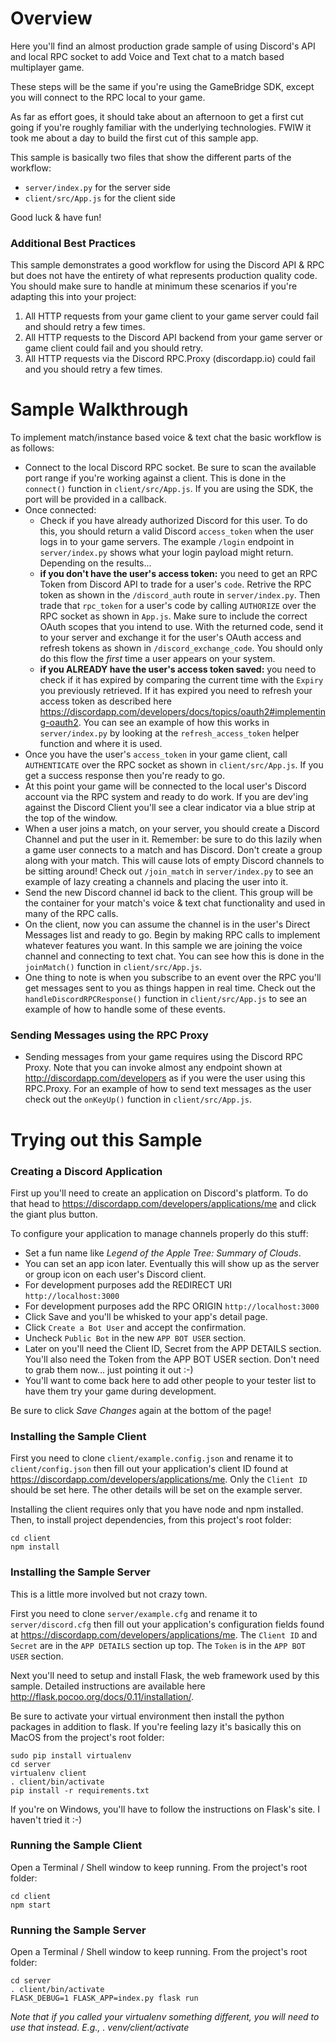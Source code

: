# Overview
Here you'll find an almost production grade sample of using Discord's API 
and local RPC socket to add Voice and Text chat to a match based multiplayer 
game.

These steps will be the same if you're using the GameBridge SDK, except
you will connect to the RPC local to your game.

As far as effort goes, it should take about an afternoon to get a first
cut going if you're roughly familiar with the underlying technologies.
FWIW it took me about a day to build the first cut of this sample app.

This sample is basically two files that show the different parts of the workflow:
- `server/index.py` for the server side
- `client/src/App.js` for the client side

Good luck & have fun!

### Additional Best Practices
This sample demonstrates a good workflow for using the Discord API & RPC
but does not have the entirety of what represents production quality
code. You should make sure to handle at minimum these scenarios if
you're adapting this into your project:

1. All HTTP requests from your game client to your game server could
 fail and should retry a few times.
2. All HTTP requests to the Discord API backend from your game server
 or game client could fail and you should retry.
3. All HTTP requests via the Discord RPC.Proxy (discordapp.io) could
 fail and you should retry a few times.

# Sample Walkthrough
To implement match/instance based voice & text chat the basic workflow is as follows:

- Connect to the local Discord RPC socket. Be sure to scan the available port range if you're working
 against a client. This is done in the `connect()` function in `client/src/App.js`. If you are using the SDK,
 the port will be provided in a callback.
- Once connected:
  - Check if you have already authorized Discord for this user. To do this, you should return a valid
    Discord `access_token` when the user logs in to your game servers. The example `/login` endpoint in
    `server/index.py` shows what your login payload might return. Depending on the results...
  - **if you don't have the user's access token:** you need to get an RPC Token from Discord API to trade
     for a user's `code`. Retrive the RPC token as shown in the `/discord_auth` route in `server/index.py`.
     Then trade that `rpc_token` for a user's code by calling `AUTHORIZE` over the RPC socket as shown in `App.js`.
     Make sure to include the correct OAuth scopes that you intend to use. With the returned code,
     send it to your server and exchange it for the user's OAuth access and refresh tokens as shown in
     `/discord_exchange_code`. You should only do this flow the _first_ time a
     user appears on your system.
  - **if you ALREADY have the user's access token saved:** you need to check if it has expired
    by comparing the current time with the `Expiry` you previously retrieved. If it has expired
    you need to refresh your access token as described here https://discordapp.com/developers/docs/topics/oauth2#implementing-oauth2.
    You can see an example of how this works in `server/index.py` by looking at the `refresh_access_token`
    helper function and where it is used.
- Once you have the user's `access_token` in your game client, call `AUTHENTICATE` over the RPC
 socket as shown in `client/src/App.js`. If you get a success response then you're ready to go.
- At this point your game will be connected to the local user's Discord account via the RPC
 system and ready to do work. If you are dev'ing against the Discord Client you'll see a clear
 indicator via a blue strip at the top of the window.
- When a user joins a match, on your server, you should create a Discord Channel
 and put the user in it. Remember: be sure to do this lazily when a game user
 connects to a match and has Discord. Don't create a group along with your match.
 This will cause lots of empty Discord channels to be sitting around! Check out
 `/join_match` in `server/index.py` to see an example of lazy creating a channels and
 placing the user into it.
- Send the new Discord channel id back to the client. This group will be the container
 for your match's voice & text chat functionality and used in many of the RPC calls.
- On the client, now you can assume the channel is in the user's Direct Messages list
  and ready to go. Begin by making RPC calls to implement whatever features you want. In this
  sample we are joining the voice channel and connecting to text chat. You can see how this is
  done in the `joinMatch()` function in `client/src/App.js`.
- One thing to note is when you subscribe to an event over the RPC you'll get
 messages sent to you as things happen in real time. Check out the `handleDiscordRPCResponse()` function
 in `client/src/App.js` to see an example of how to handle some of these events.

### Sending Messages using the RPC Proxy
- Sending messages from your game requires using the Discord RPC Proxy. Note that you can invoke
  almost any endpoint shown at http://discordapp.com/developers as if you were the user using
  this RPC.Proxy. For an example of how to send text messages as the user check out the `onKeyUp()`
  function in `client/src/App.js`.


# Trying out this Sample

### Creating a Discord Application

First up you'll need to create an application on Discord's platform. To
do that head to https://discordapp.com/developers/applications/me and click
the giant plus button.

To configure your application to manage channels properly do this stuff:

- Set a fun name like _Legend of the Apple Tree: Summary of Clouds_.
- You can set an app icon later. Eventually this will show up as the
    server or group icon on each user's Discord client.
- For development purposes add the REDIRECT URI `http://localhost:3000`
- For development purposes add the RPC ORIGIN `http://localhost:3000`
- Click Save and you'll be whisked to your app's detail page.
- Click `Create a Bot User` and accept the confirmation.
- Uncheck `Public Bot` in the new `APP BOT USER` section.
 - Later on you'll need the Client ID, Secret from the APP DETAILS section.
    You'll also need the Token from the APP BOT USER section. Don't need
    to grab them now... just pointing it out :-)
- You'll want to come back here to add other people to your tester list
  to have them try your game during development.

Be sure to click _Save Changes_ again at the bottom of the page!

### Installing the Sample Client
First you need to clone `client/example.config.json` and rename it to
`client/config.json` then fill out your application's client ID found
at https://discordapp.com/developers/applications/me. Only the `Client ID`
should be set here. The other details will be set on the example server.

Installing the client requires only that you have node and npm installed.
Then, to install project dependencies, from this project's root folder:
```
cd client
npm install
```

### Installing the Sample Server
This is a little more involved but not crazy town.

First you need to clone `server/example.cfg` and rename it to `server/discord.cfg`
then fill out your application's configuration fields found at
https://discordapp.com/developers/applications/me. The `Client ID` and
`Secret` are in the `APP DETAILS` section up top. The `Token` is in
the `APP BOT USER` section.

Next you'll need to setup and install Flask, the web framework used by
this sample. Detailed instructions are available here
http://flask.pocoo.org/docs/0.11/installation/.

Be sure to activate your virtual environment then install the python
packages in addition to flask. If you're feeling lazy it's basically
this on MacOS from the project's root folder:
```
sudo pip install virtualenv
cd server
virtualenv client
. client/bin/activate
pip install -r requirements.txt
```

If you're on Windows, you'll have to follow the instructions on Flask's 
site. I haven't tried it :-)

### Running the Sample Client
Open a Terminal / Shell window to keep running. From the project's 
root folder:
```
cd client
npm start
```

### Running the Sample Server
Open a Terminal / Shell window to keep running. From the project's 
root folder:
```
cd server
. client/bin/activate
FLASK_DEBUG=1 FLASK_APP=index.py flask run
```

_Note that if you called your virtualenv something different, you will need to use that instead. E.g., . venv/client/activate_